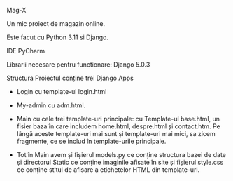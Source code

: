 Mag-X

Un mic proiect de magazin online.

Este facut cu Python 3.11 si Django.

IDE PyCharm

Librarii necesare pentru functionare:
Django 5.0.3

Structura
Proiectul conține trei Django Apps
- Login cu template-ul login.html
- My-admin cu adm.html.
- Main cu cele trei template-uri principale: cu
Template-ul base.html, un fisier baza în care includem
home.html, despre.html și contact.htm. Pe lângă 
aceste template-uri mai sunt și template-uri mai mici,
 sa zicem fragmente, ce se includ în template-urile 
principale.

- Tot în Main avem și fișierul models.py ce conține structura bazei de date și directorul Static ce conține imaginile afisate în site și fișierul style.css ce conține stitul de afisare a etichetelor HTML din template-uri.
